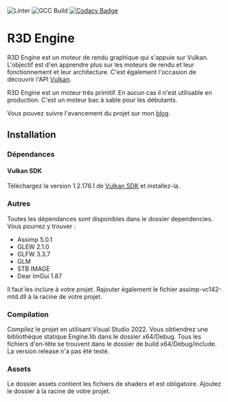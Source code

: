 ![Linter](https://github.com/MrScriptX/R3D_Engine/actions/workflows/linter.yml/badge.svg) ![GCC Build](https://github.com/MrScriptX/R3D_Engine/actions/workflows/gcc-build.yml/badge.svg) [![Codacy Badge](https://app.codacy.com/project/badge/Grade/79a0d84088bb4a20b72eeb81d4920f04)](https://www.codacy.com/gh/MrScriptX/R3D_Engine/dashboard?utm_source=github.com&amp;utm_medium=referral&amp;utm_content=MrScriptX/R3D_Engine&amp;utm_campaign=Badge_Grade)

# R3D Engine

R3D Engine est un moteur de rendu graphique qui s'appuie sur Vulkan. L'objectif est d'en apprendre plus sur les moteurs de rendu et leur fonctionnement et leur architecture. C'est également l'occasion de découvrir l'API [Vulkan](https://www.vulkan.org/).

R3D Engine est un moteur très primitif. En aucun cas il n'est utilisable en production. C'est un moteur bac à sable pour les débutants.

Vous pouvez suivre l'avancement du projet sur mon [blog](https://mrscriptx.github.io/).

## Installation

### Dépendances

#### Vulkan SDK
Téléchargez la version 1.2.176.1 de [Vulkan SDK](https://vulkan.lunarg.com/sdk/home) et installez-la.

### Autres
Toutes les dépendances sont disponibles dans le dossier dependencies. Vous pourrez y trouver :
- Assimp 5.0.1
- GLEW 2.1.0
- GLFW 3.3.7
- GLM
- STB IMAGE
- Dear ImGui 1.87

Il faut les inclure à votre projet. Rajouter également le fichier assimp-vc142-mtd.dll à la racine de votre projet.

### Compilation
Compilez le projet en utilisant Visual Studio 2022. Vous obtiendrez une bibliothèque statique Engine.lib dans le dossier x64/Debug. 
Tous les fichiers d'en-tête se trouvent dans le dossier de build x64/Debug/include.
La version release n'a pas été testé.

### Assets
Le dossier assets contient les fichiers de shaders et est obligatoire. Ajoutez le dossier à la racine de votre projet.